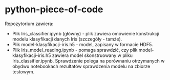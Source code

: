 # python-piece-of-code

Repozytorium zawiera:
<ul>
<li>
Plik Iris_classifier.ipynb (główny) - plik zawiera omówienie konstrukcji modelu klasyfikacji danych Iris (szczegóły - tamże).
</li>

<li>
Plik model-klasyfikacji-iris.h5 - model, zapisany w formacie HDF5.
</li>

<li>
Plik Iris_model_reading.ipynb - pomaga sprawdzić, czy plik model-klasyfikacji-iris.h5 zawiera model skonstruowany w pliku Iris_classifier.ipynb. 
Sprawdzenie polega na porównaniu otrzymanych w obydwu notebookach rezultatów sprawdzenia modelu na zbiorze testowym.
</li>
</ul>